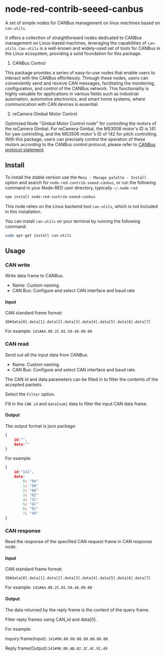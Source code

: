 
# node-red-contrib-seeed-canbus

A set of simple nodes for CANBus management on linux machines based on `can-utils`.


It offers a collection of straightforward nodes dedicated to CANBus management on Linux-based machines, leveraging the capabilities of `can-utils`. `Can-utils` is a well-known and widely-used set of tools for CANBus in the Linux ecosystem, providing a solid foundation for this package.

1. CANBus Control

This package provides a series of easy-to-use nodes that enable users to interact with the CANBus effortlessly. Through these nodes, users can conveniently send and receive CAN messages, facilitating the monitoring, configuration, and control of the CANBus network. This functionality is highly valuable for applications in various fields such as industrial automation, automotive electronics, and smart home systems, where communication with CAN devices is essential.

2. reCamera Gimbal Motor Control

 Optimized Node "Gimbal Motor Control node" for controlling the motors of the reCamera Gimbal. For reCamera Gimbal, the MS3008 motor's ID is 141 for yaw controlling, and the MS3506 motor's ID of 142 for pitch controlling. With this package, users can precisely control the operation of these motors according to the CANBus control protocol, please refer to [CANBus protocol statement](https://github.com/litxaohu/OSHW-reCamera-Series/blob/main/reCamera_Gimbal/MotorTools/CN/通讯协议/控越电机CAN协议说明%V2.35.pdf). 

## Install

To install the stable version use the `Menu - Manage palette - Install` option and search for `node-red-contrib-seeed-canbus`, or run the following command in your Node-RED user directory, typically `~/.node-red`

```bash
npm install node-red-contrib-seeed-canbus
```

This node relies on the Linux backend tool `can-utils`, which is not included in this installation.

You can install `can-utils` on your terminal by running the following command:

```bash
sudo apt-get install can-utils
```

## Usage



### CAN write

Write data frame to CANBus.

- Name: Custom naming.
- CAN Bus: Configure and select CAN interface and baud rate

#### Input

CAN standard frame format: 

`ID#data[0].data[1].data[2].data[3].data[4].data[5].data[6].data[7]`

For example: `141#A4.00.2C.01.50.46.00.00`


### CAN read

Send out all the input data from CANBus.

- Name: Custom naming.
- CAN Bus: Configure and select CAN interface and baud rate.

The CAN id and data parameters can be filled in to filter the contents of the accepted packets.

Select the `Filter` option.

Fill in the `CAN id` and `data[num]` data to filter the input CAN data frame.

#### Output

The output format is json package:

```json
{
    id:"",
    data:""
}
```



For example:

```json
{
    id:"141",
    data:
    	0: "90"
    	1: "00"
    	2: "AB"
    	3: "02"
    	4: "3C"
    	5: "4C"
    	6: "91"
    	7: "49"
}
```


### CAN response

Read the response of the specified CAN request frame in CAN response node.

#### Input

CAN standard frame format: 

`ID#data[0].data[1].data[2].data[3].data[4].data[5].data[6].data[7]`

For example: `141#A4.00.2C.01.50.46.00.00`

#### Output

The data returned by the reply frame is the content of the query frame.

Filter reply frames using CAN_id and data[0].

For example:

Inquiry frame(Input): `141#90.00.00.00.00.00.00.00`

Reply frame(Output):`141#90.00.AB.02.3C.4C.91.49`
